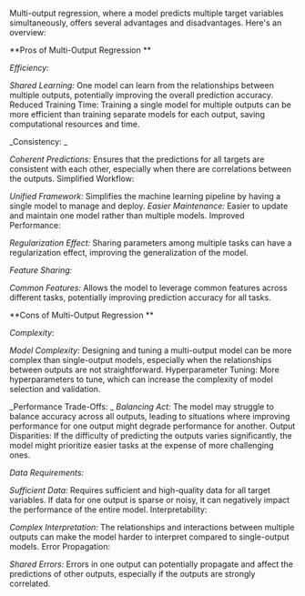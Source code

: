 Multi-output regression, where a model predicts multiple target variables simultaneously, offers several advantages and disadvantages. Here's an overview:

**Pros of Multi-Output Regression
**

_Efficiency:_

_Shared Learning:_ One model can learn from the relationships between multiple outputs, potentially improving the overall prediction accuracy.
Reduced Training Time: Training a single model for multiple outputs can be more efficient than training separate models for each output, saving computational resources and time.

_Consistency:
_

_Coherent Predictions:_ Ensures that the predictions for all targets are consistent with each other, especially when there are correlations between the outputs.
Simplified Workflow:

_Unified Framework:_ Simplifies the machine learning pipeline by having a single model to manage and deploy.
_Easier Maintenance:_ Easier to update and maintain one model rather than multiple models.
Improved Performance:

_Regularization Effect:_ Sharing parameters among multiple tasks can have a regularization effect, improving the generalization of the model.

_Feature Sharing:_

_Common Features:_ Allows the model to leverage common features across different tasks, potentially improving prediction accuracy for all tasks.

**Cons of Multi-Output Regression
**

_Complexity:_

_Model Complexity:_ Designing and tuning a multi-output model can be more complex than single-output models, especially when the relationships between outputs are not straightforward.
Hyperparameter Tuning: More hyperparameters to tune, which can increase the complexity of model selection and validation.

_Performance Trade-Offs:
_
_Balancing Act:_ The model may struggle to balance accuracy across all outputs, leading to situations where improving performance for one output might degrade performance for another.
Output Disparities: If the difficulty of predicting the outputs varies significantly, the model might prioritize easier tasks at the expense of more challenging ones.

_Data Requirements:_

_Sufficient Data:_ Requires sufficient and high-quality data for all target variables. If data for one output is sparse or noisy, it can negatively impact the performance of the entire model.
Interpretability:

_Complex Interpretation:_ The relationships and interactions between multiple outputs can make the model harder to interpret compared to single-output models.
Error Propagation:

_Shared Errors:_ Errors in one output can potentially propagate and affect the predictions of other outputs, especially if the outputs are strongly correlated.



